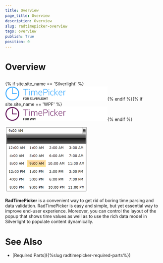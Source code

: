 ```yaml
---
title: Overview
page_title: Overview
description: Overview
slug: radtimepicker-overview
tags: overview
publish: True
position: 0
---
```


# Overview



## 

{% if site.site_name == 'Silverlight' %}![](images/RadTimePicker_Overview.png){% endif %}{% if site.site_name == 'WPF' %}![](images/RadTimePicker_Overview_WPF.png){% endif %}

![Rad Time Picker Overview 01](images/RadTimePicker_Overview_01.png)

__RadTimePicker__ is a convenient way to get rid of boring time parsing and data validation. RadTimePicker is easy and simple, but yet essential way to improve end-user experience. Moreover, you can control the layout of the popup that shows time values as well as to use the rich data model in Silverlight to populate content dynamically.
        

# See Also

 * [Required Parts]({%slug radtimepicker-required-parts%})

